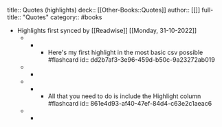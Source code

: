 title:: Quotes (highlights)
deck:: [[Other-Books::Quotes]]
author:: [[]]
full-title:: "Quotes"
category:: #books

- Highlights first synced by [[Readwise]] [[Monday, 31-10-2022]]
	- -
		- Here's my first highlight in the most basic csv possible #flashcard
		  id:: dd2b7af3-3e96-459d-b50c-9a23272ab019
	- -
	- -
		- All that you need to do is include the Highlight column #flashcard
		  id:: 861e4d93-af40-47ef-84d4-c63e2c1aeac6
	- -